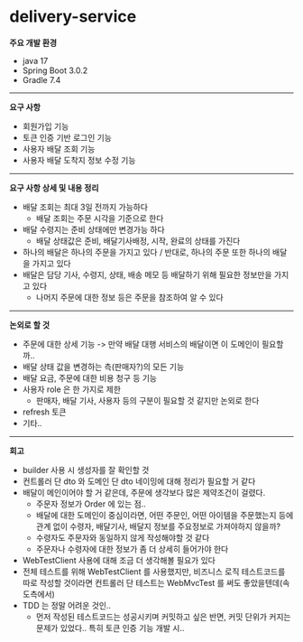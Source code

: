 # delivery-service

**주요 개발 환경**
- java 17  
- Spring Boot 3.0.2
- Gradle 7.4

-------------------------

**요구 사항**
- 회원가입 기능
- 토큰 인증 기반 로그인 기능
- 사용자 배달 조회 기능
- 사용자 배달 도착지 정보 수정 기능

-------------------------

**요구 사항 상세 및 내용 정리**
- 배달 조회는 최대 3일 전까지 가능하다
  - 배달 조회는 주문 시각을 기준으로 한다
- 배달 수령지는 준비 상태에만 변경가능 하다
  - 배달 상태값은 준비, 배달기사배정, 시작, 완료의 상태를 가진다
- 하나의 배달은 하나의 주문을 가지고 있다 / 반대로, 하나의 주문 또한 하나의 배달을 가지고 있다
- 배달은 담당 기사, 수령지, 상태, 배송 메모 등 배달하기 위해 필요한 정보만을 가지고 있다
  - 나머지 주문에 대한 정보 등은 주문을 참조하여 알 수 있다

-------------------------

**논외로 할 것**
- 주문에 대한 상세 기능 -> 만약 배달 대행 서비스의 배달이면 이 도메인이 필요할까..
- 배달 상태 값을 변경하는 측(판매자?)의 모든 기능
- 배달 요금, 주문에 대한 비용 청구 등 기능
- 사용자 role 은 한 가지로 제한
  - 판매자, 배달 기사, 사용자 등의 구분이 필요할 것 같지만 논외로 한다
- refresh 토큰
- 기타..

-------------------------

**회고**
- builder 사용 시 생성자를 잘 확인할 것
- 컨트롤러 단 dto 와 도메인 단 dto 네이밍에 대해 정리가 필요할 거 같다
- 배달이 메인이어야 할 거 같은데, 주문에 생각보다 많은 제약조건이 걸렸다.
  - 주문자 정보가 Order 에 있는 점..
  - 배달에 대한 도메인이 중심이라면, 어떤 주문인, 어떤 아이템을 주문했는지 등에 관계 없이 수령자, 배달기사, 배달지 정보를 주요정보로 가져야하지 않을까?
  - 수령자도 주문자와 동일하지 않게 작성해야할 것 같다
  - 주문자나 수령자에 대한 정보가 좀 더 상세히 들어가야 한다
 - WebTestClient 사용에 대해 조금 더 생각해볼 필요가 있다
  - 전체 테스트를 위해 WebTestClient 를 사용했지만, 비즈니스 로직 테스트코드를 따로 작성할 것이라면 컨트롤러 단 테스트는 WebMvcTest 를 써도 좋았을텐데(속도측에서)
- TDD 는 정말 어려운 것인..
  - 먼저 작성된 테스트코드는 성공시키며 커밋하고 싶은 반면, 커밋 단위가 커지는 문제가 있었다.. 특히 토큰 인증 기능 개발 시..
  
  
